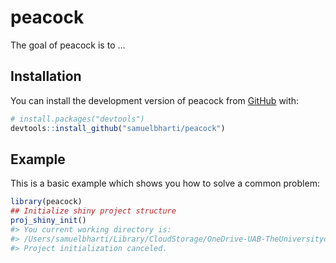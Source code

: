 
<!-- README.md is generated from README.Rmd. Please edit that file -->

# peacock

<!-- badges: start -->
<!-- badges: end -->

The goal of peacock is to …

## Installation

You can install the development version of peacock from
[GitHub](https://github.com/) with:

``` r
# install.packages("devtools")
devtools::install_github("samuelbharti/peacock")
```

## Example

This is a basic example which shows you how to solve a common problem:

``` r
library(peacock)
## Initialize shiny project structure
proj_shiny_init()
#> You current working directory is:
#> /Users/samuelbharti/Library/CloudStorage/OneDrive-UAB-TheUniversityofAlabamaatBirmingham/Work/packages/peacockDo you wish to create a project template here? (y/yes to confirm): 
#> Project initialization canceled.
```
